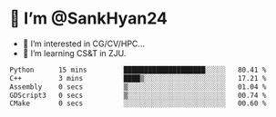 # 👋 I’m @SankHyan24

- 👀 I’m interested in CG/CV/HPC...
- 🌱 I’m learning CS&T in ZJU.

<!---
SankHyan24/SankHyan24 is a ✨ special ✨ repository because its `README.md` (this file) appears on your GitHub profile.
You can click the Preview link to take a look at your changes.
--->
<!--START_SECTION:waka-->

```txt
Python      15 mins         ████████████████████░░░░░   80.41 %
C++         3 mins          ████▒░░░░░░░░░░░░░░░░░░░░   17.21 %
Assembly    0 secs          ▒░░░░░░░░░░░░░░░░░░░░░░░░   01.04 %
GDScript3   0 secs          ▒░░░░░░░░░░░░░░░░░░░░░░░░   00.74 %
CMake       0 secs          ░░░░░░░░░░░░░░░░░░░░░░░░░   00.60 %
```

<!--END_SECTION:waka-->

